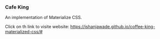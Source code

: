 ### Cafe King

An implementation of Materialize CSS.

Click on th link to visite website:
https://ishanjawade.github.io/coffee-king-materialized-css/#
